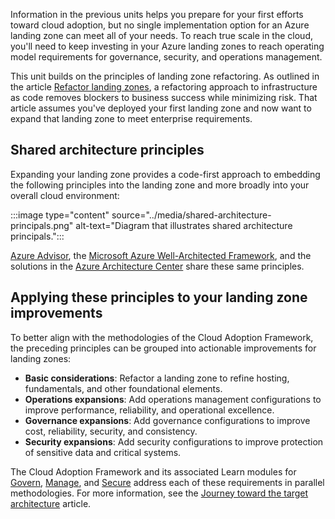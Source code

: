 Information in the previous units helps you prepare for your first efforts toward cloud adoption, but no single implementation option for an Azure landing zone can meet all of your needs. To reach true scale in the cloud, you'll need to keep investing in your Azure landing zones to reach operating model requirements for governance, security, and operations management. 

This unit builds on the principles of landing zone refactoring. As outlined in the article [Refactor landing zones](/azure/cloud-adoption-framework/ready/landing-zone/refactor), a refactoring approach to infrastructure as code removes blockers to business success while minimizing risk. That article assumes you've deployed your first landing zone and now want to expand that landing zone to meet enterprise requirements.

## Shared architecture principles

Expanding your landing zone provides a code-first approach to embedding the following principles into the landing zone and more broadly into your overall cloud environment:

:::image type="content" source="../media/shared-architecture-principals.png" alt-text="Diagram that illustrates shared architecture principals.":::

[Azure Advisor](/azure/advisor/advisor-overview), the [Microsoft Azure Well-Architected Framework](/azure/architecture/framework/), and the solutions in the [Azure Architecture Center](/azure/architecture/) share these same principles.

## Applying these principles to your landing zone improvements

To better align with the methodologies of the Cloud Adoption Framework, the preceding principles can be grouped into actionable improvements for landing zones:

- **Basic considerations**: Refactor a landing zone to refine hosting, fundamentals, and other foundational elements.
- **Operations expansions**: Add operations management configurations to improve performance, reliability, and operational excellence.
- **Governance expansions**: Add governance configurations to improve cost, reliability, security, and consistency.
- **Security expansions**: Add security configurations to improve protection of sensitive data and critical systems.

The Cloud Adoption Framework and its associated Learn modules for [Govern](/training/modules/cloud-adoption-framework-govern/), [Manage](/training/modules/cloud-adoption-framework-manage/), and [Secure](/training/modules/cloud-adoption-framework-security/) address each of these requirements in parallel methodologies. For more information, see the [Journey toward the target architecture](/azure/cloud-adoption-framework/ready/landing-zone/landing-zone-journey) article.
